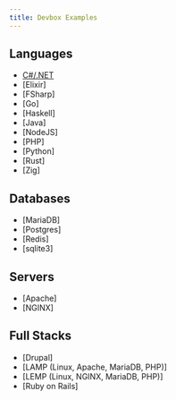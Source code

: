 ```yaml
---
title: Devbox Examples
---
```


## Languages
* [C#/.NET](languages/csharp.md)
* [Elixir]
* [FSharp]
* [Go]
* [Haskell]
* [Java]
* [NodeJS]
* [PHP]
* [Python]
* [Rust]
* [Zig]

## Databases
* [MariaDB]
* [Postgres]
* [Redis]
* [sqlite3]

## Servers
* [Apache]
* [NGINX]

## Full Stacks
* [Drupal]
* [LAMP (Linux, Apache, MariaDB, PHP)]
* [LEMP (Linux, NGINX, MariaDB, PHP)]
* [Ruby on Rails]